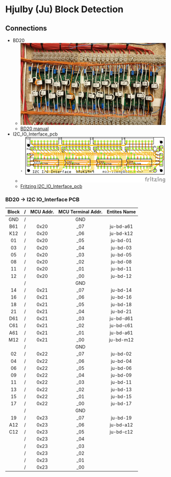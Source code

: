 # Hjulby (Ju) Block Detection

## Connections

* BD20
  * ![BD20](./Images/20240320_145546.jpg)
  * [BD20 manual](./)
* I2C_IO_Interface_pcb
  * ![I2C_IO_Interface_pcb.png](./Images/I2C_IO_Interface_pcb.png)
  * [Fritzing I2C_IO_Interface_pcb](https://github.com/sekt1953/Fritzing/tree/main/My_PCB/Modeltog/Block_Detecsion#i2c-io_interface-pcb)

### BD20 -> I2C IO_Interface PCB

|Block|/|MCU Addr.|MCU Terminal Addr.|Entites Name|
|:---:|:---:|:---:|:---:|:---:|
|GND|/||GND||
|B61|/|0x20|_07|ju-bd-a61|
|K12|/|0x20|_06|ju-bd-k12|
|01|/|0x20|_05|ju-bd-01|
|03|/|0x20|_04|ju-bd-03|
|05|/|0x20|_03|ju-bd-05|
|08|/|0x20|_02|ju-bd-08|
|11|/|0x20|_01|ju-bd-11|
|12|/|0x20|_00|ju-bd-12|
||/||GND||
|14|/|0x21|_07|ju-bd-14|
|16|/|0x21|_06|ju-bd-16|
|18|/|0x21|_05|ju-bd-18|
|21|/|0x21|_04|ju-bd-21|
|D61|/|0x21|_03|ju-bd-d61|
|C61|/|0x21|_02|ju-bd-c61|
|A61|/|0x21|_01|ju-bd-a61|
|M12|/|0x21|_00|ju-bd-m12|
||/||GND||
|02|/|0x22|_07|ju-bd-02|
|04|/|0x22|_06|ju-bd-04|
|06|/|0x22|_05|ju-bd-06|
|09|/|0x22|_04|ju-bd-09|
|11|/|0x22|_03|ju-bd-11|
|13|/|0x22|_02|ju-bd-13|
|15|/|0x22|_01|ju-bd-15|
|17|/|0x22|_00|ju-bd-17|
||/||GND||
|19|/|0x23|_07|ju-bd-19|
|A12|/|0x23|_06|ju-bd-a12|
|C12|/|0x23|_05|ju-bd-c12|
||/|0x23|_04||
||/|0x23|_03||
||/|0x23|_02||
||/|0x23|_01||
||/|0x23|_00||